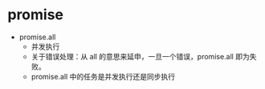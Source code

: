 # promise

- promise.all
    - 并发执行
    - 关于错误处理：从 all 的意思来延申，一旦一个错误，promise.all 即为失败。
    - promise.all 中的任务是并发执行还是同步执行
